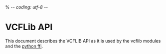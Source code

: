 % -*- coding: utf-8 -*-

# VCFLib API

This document describes the VCFLIB API as it is used by the vcflib modules and the [python ffi](./pyvcflib.md).

